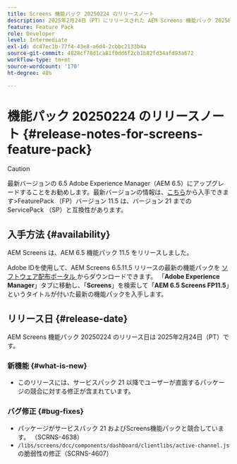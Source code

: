 ```yaml
---
title: Screens 機能パック 20250224 のリリースノート
description: 2025年2月24日（PT）にリリースされた AEM Screens 機能パック 20250224 について説明します。
feature: Feature Pack
role: Developer
level: Intermediate
exl-id: dc47ec1b-77f4-43e8-a6d4-2cbbc2133b4a
source-git-commit: 4828cf78d1ca81f0dd6f2cb1b82fd34afd93a672
workflow-type: tm+mt
source-wordcount: '170'
ht-degree: 48%

---
```


# 機能パック 20250224 のリリースノート {#release-notes-for-screens-feature-pack}

>[!CAUTION]
>最新バージョンの 6.5 Adobe Experience Manager（AEM 6.5）にアップグレードすることをお勧めします。最新バージョンの情報は、[こちら](https://experienceleague.adobe.com/ja/docs/experience-manager-65/content/release-notes/release-notes)から入手できます
>&#x200B;>FeaturePack （FP）バージョン 11.5 は、バージョン 21 までの ServicePack （SP）と互換性があります。


## 入手方法 {#availability}

AEM Screens は、AEM 6.5 機能パック 11.5 をリリースしました。

Adobe IDを使用して、AEM Screens 6.5.11.5 リリースの最新の機能パックを [ ソフトウェア配布ポータル ](https://experience.adobe.com/#/downloads/content/software-distribution/ja/aem.html) からダウンロードできます。 「**Adobe Experience Manager**」タブに移動し、「**Screens**」を検索して「**AEM 6.5 Screens FP11.5**」というタイトルが付いた最新の機能パックを入手します。

## リリース日 {#release-date}

AEM Screens 機能パック 20250224 のリリース日は 2025年2月24日（PT）です。

### 新機能 {#what-is-new}

* このリリースには、サービスパック 21 以降でユーザーが直面するパッケージの競合に対する修正が含まれています。

### バグ修正 {#bug-fixes}

* パッケージがサービスパック 21 およびScreens機能パックと競合しています。 （SCRNS-4638）
* `/libs/screens/dcc/components/dashboard/clientlibs/active-channel.js` の脆弱性の修正（SCRNS-4607）
